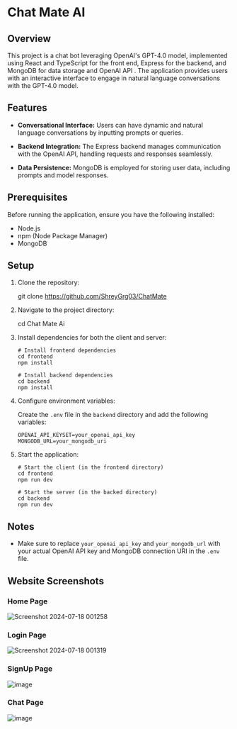 # Chat Mate AI

## Overview

This project is a chat bot leveraging OpenAI's GPT-4.0 model, implemented
using React and TypeScript for the front end, Express for the backend, and MongoDB for data
storage and OpenAI API . The application provides users with an interactive interface to engage
in natural language conversations with the GPT-4.0  model.

## Features

- **Conversational Interface:** Users can have dynamic and natural language
  conversations by inputting prompts or queries.

- **Backend Integration:** The Express backend manages communication with the
  OpenAI API, handling requests and responses seamlessly.

- **Data Persistence:** MongoDB is employed for storing user data, including
  prompts and model responses.

## Prerequisites

Before running the application, ensure you have the following installed:

- Node.js
- npm (Node Package Manager)
- MongoDB

## Setup

1.  Clone the repository:

    
    git clone https://github.com/ShreyGrg03/ChatMate
    

2.  Navigate to the project directory:

    
    cd Chat Mate Ai
    

3.  Install dependencies for both the client and server:

    ```
    # Install frontend dependencies
    cd frontend
    npm install

    # Install backend dependencies
    cd backend
    npm install
    ```

4.  Configure environment variables:

    Create the `.env` file in the `backend` directory and add the following variables:

        
        OPENAI_API_KEYSET=your_openai_api_key
        MONGODB_URL=your_mongodb_uri
        

5.  Start the application:

    ```
    # Start the client (in the frontend directory)
    cd frontend
    npm run dev

    # Start the server (in the backed directory)
    cd backend
    npm run dev
    ```

## Notes

- Make sure to replace `your_openai_api_key` and `your_mongodb_url` with your
  actual OpenAI API key and MongoDB connection URI in the `.env` file.

## Website Screenshots

### Home Page

![Screenshot 2024-07-18 001258](https://github.com/user-attachments/assets/e0ec50d0-1321-4922-b960-dd767ad95aa7)

### Login Page

![Screenshot 2024-07-18 001319](https://github.com/user-attachments/assets/19cd6b6e-b84e-4703-8d67-37f3cafcdb1d)


### SignUp Page

![image](https://github.com/user-attachments/assets/9554ed4f-4fcf-4969-972a-435af861ab74)


### Chat Page

![image](https://github.com/user-attachments/assets/fa95ba0f-3820-460a-9b44-9c5ca247108b)



